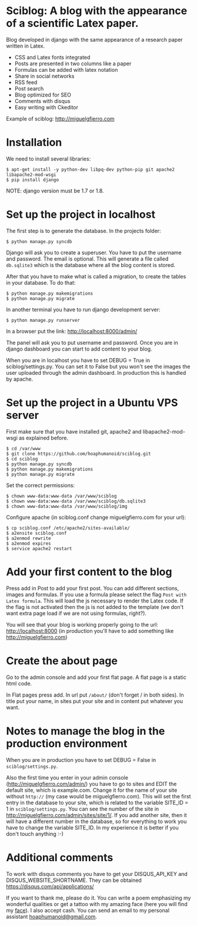 Sciblog: A blog with the appearance of a scientific Latex paper.
==================

Blog developed in django with the same appearance of a research paper written in Latex.

* CSS and Latex fonts integrated
* Posts are presented in two columns like a paper
* Formulas can be added with latex notation 
* Share in social networks
* RSS feed
* Post search 
* Blog optimized for SEO
* Comments with disqus
* Easy writing with Ckeditor

Example of sciblog: http://miguelgfierro.com

Installation
==================

We need to install several libraries:

	$ apt-get install -y python-dev libpq-dev python-pip git apache2 libapache2-mod-wsgi
	$ pip install django 

NOTE: django version must be 1.7 or 1.8. 

Set up the project in localhost
==================================================
The first step is to generate the database. In the projects folder:
  
	$ python manage.py syncdb  
Django will ask you to create a superuser. You have to put the username and password. The email is optional. 
This will generate a file called `db.sqlite3` which is the database where all the blog content is stored.

After that you have to make what is called a migration, to create the tables in your database. To do that:
	
	$ python manage.py makemigrations
	$ python manage.py migrate

In another terminal you have to run django development server:

	$ python manage.py runserver  
	
In a browser put the link: [http://localhost:8000/admin/](http://localhost:8000/admin/)

The panel will ask you to put username and password. Once you are in django dashboard you can start to add content to
your blog.

When you are in localhost you have to set DEBUG = True in sciblog/settings.py. You can set it to False but you won't see the images the user uploaded through the admin dashboard. In production this is handled by apache.

Set up the project in a Ubuntu VPS server
==================================================

First make sure that you have installed git, apache2 and libapache2-mod-wsgi as explained before. 

	$ cd /var/www
	$ git clone https://github.com/hoaphumanoid/sciblog.git
	$ cd sciblog
	$ python manage.py syncdb  
	$ python manage.py makemigrations
	$ python manage.py migrate

Set the correct permissions:

	$ chown www-data:www-data /var/www/sciblog
	$ chown www-data:www-data /var/www/sciblog/db.sqlite3
	$ chown www-data:www-data /var/www/sciblog/img	

Configure apache (in sciblog.conf change miguelgfierro.com for your url):

	$ cp sciblog.conf /etc/apache2/sites-available/
	$ a2ensite sciblog.conf
	$ a2enmod rewrite
	$ a2enmod expires
	$ service apache2 restart
	
Add your first content to the blog
==================================================

Press add in Post to add your first post. You can add different sections, images and formulas. If you use a formula please select the flag `Post with Latex formula`. This will load the js necessary to render the Latex code. If the flag is not activated then the js is not added to the template (we don't want extra page load if we are not using formulas, right?).

You will see that your blog is working properly going to the url: [http://localhost:8000](http://localhost:8000) (in production you'll have to add something like http://miguelgfierro.com)


Create the about page
==================================================

Go to the admin console and add your first flat page. A flat page is a static html code. 

In Flat pages press add. In url put `/about/` (don't forget / in both sides). In title put your name, in sites put your site and in content put whatever you want. 

Notes to manage the blog in the production environment
==================================================

When you are in production you have to set DEBUG = False in `sciblog/settings.py`.

Also the first time you enter in your admin console (http://miguelgfierro.com/admin/) you have to go to sites and EDIT the default site, which is example.com. Change it for the name of your site without `http://` (my case would be miguelgfierro.com).
This will set the first entry in the database to your site, which is related to the variable SITE_ID = 1 in `sciblog/settings.py`. You can see the number of the site in http://miguelgfierro.com/admin/sites/site/1/. If you add another site, then it will have a different number in the database, so for everything to work you have to change the variable SITE_ID. In my experience it is better if you don't touch anything :-)

Additional comments
==================================================
To work with disqus comments you have to get your DISQUS_API_KEY and DISQUS_WEBSITE_SHORTNAME. They can be obtained https://disqus.com/api/applications/ 

If you want to thank me, please do it. You can write a poem emphasizing my wonderful qualities or get a tattoo with my amazing face (here you will find my [face](http://miguelgfierro.com/about/)). I also accept cash. You can send an email to my personal assistant hoaphumanoid@gmail.com. 